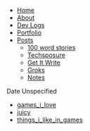 <!--- HELLO WORLD!!! 
  this page was GENERATED by some tasks.clj!
  so-mind-ya-bizniz. --->




* [Home](/)
* [About](/about.md)
* [Dev Logs](/devlogs/)
* [Portfolio](/portfolio/)
* [Posts](/posts/)
  * [100 word stories](/posts/100-worders/)
  * [Techsposure](/posts/techsposure/)
  * [Get It Write](/posts/getitwrite/)
  * [Groks](/posts/groks/)
  * [Notes](/posts/notes/)




Date Unspecified


* [games_i_love](/posts/notes/games_i_love.md)
* [juicy](/posts/notes/juicy.md)
* [things_i_like_in_games](/posts/notes/things_i_like_in_games.md)